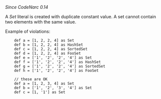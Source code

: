 
*Since CodeNarc 0.14*

A *Set* literal is created with duplicate constant value. A set cannot contain two elements with the same value.

Example of violations:

```
    def a = [1, 2, 2, 4] as Set
    def b = [1, 2, 2, 4] as HashSet
    def c = [1, 2, 2, 4] as SortedSet
    def d = [1, 2, 2, 4] as FooSet
    def e = ['1', '2', '2', '4'] as Set
    def f = ['1', '2', '2', '4'] as HashSet
    def g = ['1', '2', '2', '4'] as SortedSet
    def h = ['1', '2', '2', '4'] as FooSet

    // these are OK
    def a = [1, 2, 3, 4] as Set
    def b = ['1', '2', '3', '4'] as Set
    def c = [1, '1'] as Set
```

